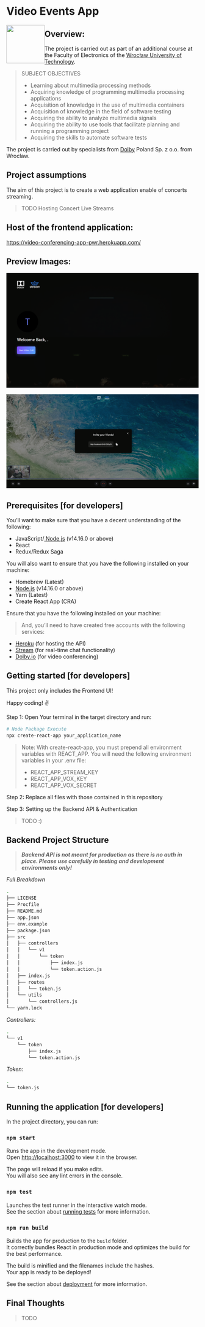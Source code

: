 # Video Events App  <br/>


<img align="left" width="100" height="100" src="https://icons-for-free.com/iconfiles/png/512/design+development+facebook+framework+mobile+react+icon-1320165723839064798.png"> 


## Overview:

The project is carried out as part of an additional course at the Faculty of Electronics of the [Wrocław University of Technology](http://pwr.edu.pl/en/).

> SUBJECT OBJECTIVES
>
>  * Learning about multimedia processing methods
>  * Acquiring knowledge of programming multimedia processing applications
>  * Acquisition of knowledge in the use of multimedia containers
>  * Acquisition of knowledge in the field of software testing
>  * Acquiring the ability to analyze multimedia signals
>  * Acquiring the ability to use tools that facilitate planning and running a programming project
>  * Acquiring the skills to automate software tests

The project is carried out by specialists from [Dolby](https://www.dolby.com/) Poland Sp. z o.o. from Wroclaw.

## Project assumptions

 The aim of this project is to create a web application enable of concerts streaming.
 > TODO Hosting Concert Live Streams

## Host of the frontend application:

https://video-conferencing-app-pwr.herokuapp.com/  <br/>

## Preview Images:

![Welcome](img/welcome.png?raw=true "Preview welcome screen")

![Preview Image](img/preview.png?raw=true "Preview Image")

## Prerequisites [for developers]

You’ll want to make sure that you have a decent understanding of the following:

  * JavaScript/[ Node.js](https://nodejs.org/en/) (v14.16.0 or above)
  * React
  * Redux/Redux Saga

You will also want to ensure that you have the following installed on your machine:

  * Homebrew (Latest)
  * [Node.js](https://nodejs.org/en/) (v14.16.0 or above)
  * Yarn (Latest)
  * Create React App (CRA)

Ensure that you have the following installed on your machine:
> And, you’ll need to have created free accounts with the following services:

* [Heroku](https://signup.heroku.com/login) (for hosting the API)  
* [Stream](https://getstream.io/chat/) (for real-time chat functionality)
* [Dolby.io](https://auth.dolby.io/realms/Dolby.io/protocol/openid-connect/auth?client_id=dolby-io-website&redirect_uri=https%3A%2F%2Fdolby.io%2Fdashboard&state=651dfb2b-136c-45b4-930b-7719d5e1a7ce&response_mode=fragment&response_type=code&scope=openid&nonce=90ab9c07-a5d8-4b5a-be77-ab47cf93bc18) (for video conferencing)

## Getting started [for developers]

 This project only includes the Frontend UI! 
 
  Happy coding! ✌️
 
 Step 1: Open Your terminal in the target directory and run:
 
 ```bash
 # Node Package Execute
 npx create-react-app your_application_name
 ```
 > Note: With create-react-app, you must prepend all environment variables with REACT_APP.
 > You will need the following environment variables in your .env file:
 >
 > * REACT_APP_STREAM_KEY
 > * REACT_APP_VOX_KEY
 > * REACT_APP_VOX_SECRET
 
 Step 2: Replace all files with those contained in this repository
  
 Step 3: Setting up the Backend API & Authentication
 
 >TODO :) 
 >

## Backend Project Structure

> **_Backend API is not meant for production as there is no auth in place. Please use carefully in testing and development environments only!_**

 *Full Breakdown*

 ```sh
 .
 ├── LICENSE
 ├── Procfile
 ├── README.md
 ├── app.json
 ├── env.example
 ├── package.json
 ├── src
 │   ├── controllers
 │   │   └── v1
 │   │       └── token
 │   │           ├── index.js
 │   │           └── token.action.js
 │   ├── index.js
 │   ├── routes
 │   │   └── token.js
 │   └── utils
 │       └── controllers.js
 └── yarn.lock
 ```

 *Controllers:*

 ```sh
 .
 └── v1
     └── token
         ├── index.js
         └── token.action.js
 ```

 *Token:*

 ```sh
 .
 └── token.js
 ```


## Running the application [for developers]

In the project directory, you can run:

### `npm start`

Runs the app in the development mode.\
Open [http://localhost:3000](http://localhost:3000) to view it in the browser.

The page will reload if you make edits.\
You will also see any lint errors in the console.

### `npm test`

Launches the test runner in the interactive watch mode.<br>
See the section about [running tests](https://facebook.github.io/create-react-app/docs/running-tests) for more information.

### `npm run build`

Builds the app for production to the `build` folder.<br>
It correctly bundles React in production mode and optimizes the build for the best performance.

The build is minified and the filenames include the hashes.<br>
Your app is ready to be deployed!

See the section about [deployment](https://facebook.github.io/create-react-app/docs/deployment) for more information.

## Final Thoughts
 > TODO
